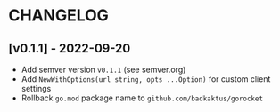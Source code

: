 # CHANGELOG

## [v0.1.1] - 2022-09-20

- Add semver version `v0.1.1` (see semver.org)
- Add `NewWithOptions(url string, opts ...Option)` for custom client settings
- Rollback `go.mod` package name to `github.com/badkaktus/gorocket`